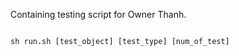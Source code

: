Containing testing script for Owner Thanh. 

```

sh run.sh [test_object] [test_type] [num_of_test]
```
